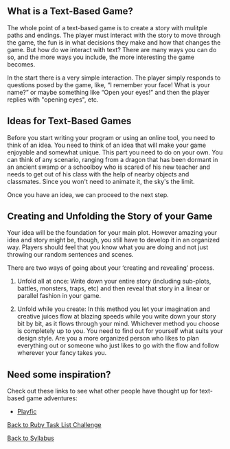 
## What is a Text-Based Game?

The whole point of a text-based game is to create a story with mulitple paths and endings. The player must interact with the story to move through the game, the fun is in what decisions they make and how that changes the game. But how do we interact with text? There are many ways you can do so, and the more ways you include, the more interesting the game becomes.

In the start there is a very simple interaction. The player simply responds to questions posed by the game, like, “I remember your face! What is your name?” or maybe something like “Open your eyes!” and then the player replies with "opening eyes", etc.



## Ideas for Text-Based Games

Before you start writing your program or using an online tool, you need to think of an idea. You need to think of an idea that will make your game enjoyable and somewhat unique. This part you need to do on your own. You can think of any scenario, ranging from a dragon that has been dormant in an ancient swamp or a schoolboy who is scared of his new teacher and needs to get out of his class with the help of nearby objects and classmates. Since you won't need to animate it, the sky's the limit.

Once you have an idea, we can proceed to the next step.


## Creating and Unfolding the Story of your Game

Your idea will be the foundation for your main plot. However amazing your idea and story might be, though, you still have to develop it in an organized way. Players should feel that you know what you are doing and not just throwing our random sentences and scenes.

There are two ways of going about your ‘creating and revealing’ process.

1. Unfold all at once:
Write down your entire story (including sub-plots, battles, monsters, traps, etc) and then reveal that story in a linear or parallel fashion in your game.

2. Unfold while you create:
In this method you let your imagination and creative juices flow at blazing speeds while you write down your story bit by bit, as it flows through your mind.
Whichever method you choose is completely up to you. You need to find out for yourself what suits your design style. Are you a more organized person who likes to plan everything out or someone who just likes to go with the flow and follow wherever your fancy takes you.

## Need some inspiration?

Check out these links to see what other people have thought up for text-based game adventures:

- <a href="http://playfic.com/explore/popular">Playfic</a>

[Back to Ruby Task List Challenge](./07rb_tasklist_challenge.md)


[Back to Syllabus](../README.md)
